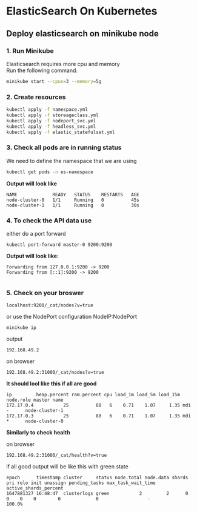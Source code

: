 # ElasticSearch On Kubernetes

## Deploy elasticsearch on minikube node

### 1. Run Minikube

Elasticsearch requires more cpu and memory \
Run the following command.
```bash
minikube start --cpus=3 --memory=5g
```

### 2. Create resources


```bash
kubectl apply -f namespace.yml
kubectl apply -f storeageclass.yml
kubectl apply -f nodeport_svc.yml
kubectl apply -f headless_svc.yml
kubectl apply -f elastic_statefulset.yml
```

### 3. Check all pods are in running status

We need to define the namespace that we are using

```bash
kubectl get pods -n es-namespace
```

**Output will look like**

```text
NAME             READY   STATUS    RESTARTS   AGE
node-cluster-0   1/1     Running   0          45s
node-cluster-1   1/1     Running   0          30s
```
### 4. To check the API data use 

either do a port forward
```
kubectl port-forward master-0 9200:9200
```
**Output will look like:**

```
Forwarding from 127.0.0.1:9200 -> 9200
Forwarding from [::1]:9200 -> 9200


```

### 5. Check on your broswer

```
localhost:9200/_cat/nodes?v=true

```
or use the NodePort configuration 
NodeIP:NodePort


```
minikube ip

```
output


```
192.168.49.2

```
on browser
```
192.168.49.2:31000/_cat/nodes?v=true

```
**It should lool like this if all are good**

```
ip         heap.percent ram.percent cpu load_1m load_5m load_15m node.role master name
172.17.0.4           25          88   6    0.71    1.07     1.35 mdi       -      node-cluster-1
172.17.0.3           25          88   6    0.71    1.07     1.35 mdi       *      node-cluster-0
```
**Similarly to check health**

on browser
```
192.168.49.2:31000/_cat/health?v=true

```
if all good output will be like this with green state
```
epoch      timestamp cluster     status node.total node.data shards pri relo init unassign pending_tasks max_task_wait_time active_shards_percent
1647881327 16:48:47  clusterlogs green           2         2      0   0    0    0        0             0                  -                100.0%
```